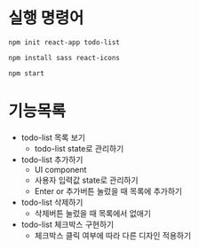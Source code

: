# 실행 명령어

`npm init react-app todo-list`

`npm install sass react-icons`

`npm start`

# 기능목록

- todo-list 목록 보기
  - todo-list state로 관리하기
- todo-list 추가하기
  - UI component
  - 사용자 입력값 state로 관리하기
  - Enter or 추가버튼 눌렀을 때 목록에 추가하기
- todo-list 삭제하기
  - 삭제버튼 눌렀을 때 목록에서 없애기
- todo-list 체크박스 구현하기
  - 체크박스 클릭 여부에 따라 다른 디자인 적용하기
